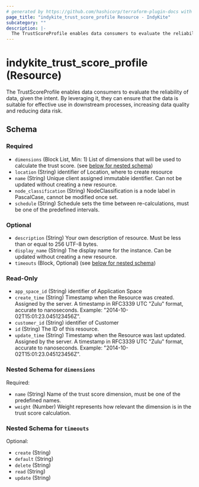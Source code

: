 ```yaml
---
# generated by https://github.com/hashicorp/terraform-plugin-docs with custom templates
page_title: "indykite_trust_score_profile Resource - IndyKite"
subcategory: ""
description: |-
  The TrustScoreProfile enables data consumers to evaluate the reliability of data, given the intent.  By leveraging it, they can ensure that the data is suitable for effective use in downstream processes,  increasing data quality and reducing data risk.
---
```


# indykite_trust_score_profile (Resource)

The TrustScoreProfile enables data consumers to evaluate the reliability of data, given the intent.  By leveraging it, they can ensure that the data is suitable for effective use in downstream processes,  increasing data quality and reducing data risk.



<!-- schema generated by tfplugindocs -->
## Schema

### Required

- `dimensions` (Block List, Min: 1) List of dimensions that will be used to calculate the trust score. (see [below for nested schema](#nestedblock--dimensions))
- `location` (String) identifier of Location, where to create resource
- `name` (String) Unique client assigned immutable identifier. Can not be updated without creating a new resource.
- `node_classification` (String) NodeClassification is a node label in PascalCase, cannot be modified once set.
- `schedule` (String) Schedule sets the time between re-calculations, must be one of the predefined intervals.

### Optional

- `description` (String) Your own description of resource. Must be less than or equal to 256 UTF-8 bytes.
- `display_name` (String) The display name for the instance. Can be updated without creating a new resource.
- `timeouts` (Block, Optional) (see [below for nested schema](#nestedblock--timeouts))

### Read-Only

- `app_space_id` (String) identifier of Application Space
- `create_time` (String) Timestamp when the Resource was created. Assigned by the server. A timestamp in RFC3339 UTC "Zulu" format, accurate to nanoseconds. Example: "2014-10-02T15:01:23.045123456Z".
- `customer_id` (String) identifier of Customer
- `id` (String) The ID of this resource.
- `update_time` (String) Timestamp when the Resource was last updated. Assigned by the server. A timestamp in RFC3339 UTC "Zulu" format, accurate to nanoseconds. Example: "2014-10-02T15:01:23.045123456Z".

<a id="nestedblock--dimensions"></a>
### Nested Schema for `dimensions`

Required:

- `name` (String) Name of the trust score dimension, must be one of the predefined names.
- `weight` (Number) Weight represents how relevant the dimension is in the trust score calculation.


<a id="nestedblock--timeouts"></a>
### Nested Schema for `timeouts`

Optional:

- `create` (String)
- `default` (String)
- `delete` (String)
- `read` (String)
- `update` (String)
